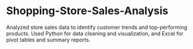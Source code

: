 # Shopping-Store-Sales-Analysis
Analyzed store sales data to identify customer trends and top-performing products. Used Python for data cleaning and visualization, and Excel for pivot tables and summary reports.
